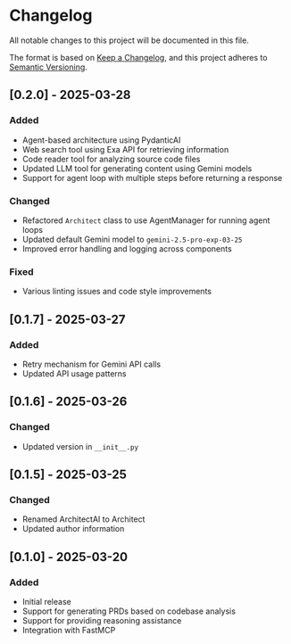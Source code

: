 # Changelog

All notable changes to this project will be documented in this file.

The format is based on [Keep a Changelog](https://keepachangelog.com/en/1.1.0/),
and this project adheres to [Semantic Versioning](https://semver.org/spec/v2.0.0.html).

## [0.2.0] - 2025-03-28

### Added
- Agent-based architecture using PydanticAI
- Web search tool using Exa API for retrieving information
- Code reader tool for analyzing source code files
- Updated LLM tool for generating content using Gemini models
- Support for agent loop with multiple steps before returning a response

### Changed
- Refactored `Architect` class to use AgentManager for running agent loops
- Updated default Gemini model to `gemini-2.5-pro-exp-03-25`
- Improved error handling and logging across components

### Fixed
- Various linting issues and code style improvements

## [0.1.7] - 2025-03-27

### Added
- Retry mechanism for Gemini API calls
- Updated API usage patterns

## [0.1.6] - 2025-03-26

### Changed
- Updated version in `__init__.py`

## [0.1.5] - 2025-03-25

### Changed
- Renamed ArchitectAI to Architect
- Updated author information

## [0.1.0] - 2025-03-20

### Added
- Initial release
- Support for generating PRDs based on codebase analysis
- Support for providing reasoning assistance
- Integration with FastMCP